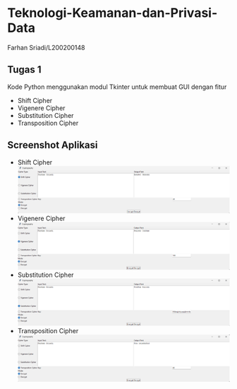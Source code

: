 # Teknologi-Keamanan-dan-Privasi-Data

Farhan Sriadi/L200200148

## Tugas 1
Kode Python menggunakan modul Tkinter untuk membuat GUI dengan fitur 
- Shift Cipher
- Vigenere Cipher
- Substitution Cipher
- Transposition Cipher


## Screenshot Aplikasi
- Shift Cipher
![img1](/Aplikasi%20Kriptografi/screenshot/1.png)
- Vigenere Cipher
![img2](/Aplikasi%20Kriptografi/screenshot/2.png)
- Substitution Cipher
![img3](/Aplikasi%20Kriptografi/screenshot/3.png)
- Transposition Cipher
![img4](/Aplikasi%20Kriptografi/screenshot/4.png)
